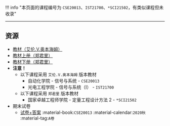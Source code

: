 !!! info "本页面的课程编号为 `CSE20013`、`IST21700`、`*SCI21502`，有类似课程但未收录"

---

## 资源
- [教材（艾伦.V.奥本海姆）](https://api.ecylt.top/v1/lanzou_link?url=https://cqu-openlib.lanzout.com/itBnP1wkkjve&type=down)
- [教材上册（郑君里）](https://api.ecylt.top/v1/lanzou_link?url=https://cqu-openlib.lanzout.com/iIEoI1wkkm3e&type=down)
- [教材下册（郑君里）](https://api.ecylt.top/v1/lanzou_link?url=https://cqu-openlib.lanzout.com/iWD7W1wkkmxe&type=down)
- **注意！**
    - 以下课程采用 `艾伦.V.奥本海姆` 版本教材  
        - 自动化学院 - 信号与系统 - `CSE20013`  
        - 光电工程学院 - 信号与系统（I） - `IST21700`  
    - 以下课程采用 `郑君里` 版本教材  
        - 国家卓越工程师学院 - 定量工程设计方法 2 - `*SCI21502`  
- 期末试卷  
    - [试卷+答案](https://api.ecylt.top/v1/lanzou_link?url=https://cqu-openlib.lanzout.com/ivVNk21ofeif&type=down) :material-book:`CSE20013` :material-calendar:`2020秋` :material-tag:`A卷`  
